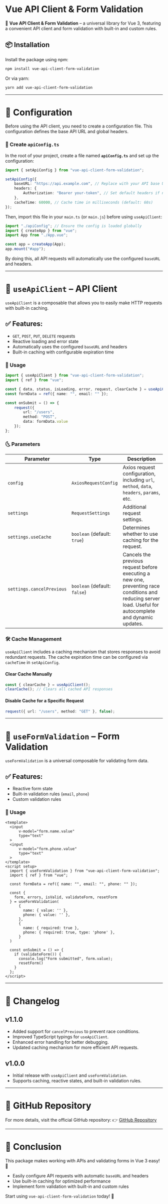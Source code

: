 # Vue API Client & Form Validation

🚀 **Vue API Client & Form Validation** – a universal library for Vue 3, featuring a convenient API client and form validation with built-in and custom rules.

## 📦 Installation

Install the package using npm:
```sh
npm install vue-api-client-form-validation
```

Or via yarn:
```sh
yarn add vue-api-client-form-validation
```

---

# 📌 Configuration

Before using the API client, you need to create a configuration file. This configuration defines the base API URL and global headers.

### 📌 Create `apiConfig.ts`

In the root of your project, create a file named **`apiConfig.ts`** and set up the configuration:

```ts
import { setApiConfig } from "vue-api-client-form-validation";

setApiConfig({
    baseURL: "https://api.example.com", // Replace with your API base URL
    headers: {
        Authorization: "Bearer your-token", // Set default headers if needed
    },
    cacheTime: 60000, // Cache time in milliseconds (default: 60s)
});
```

Then, import this file in your `main.ts` (or `main.js`) before using `useApiClient`:

```ts
import "./apiConfig"; // Ensure the config is loaded globally
import { createApp } from "vue";
import App from "./App.vue";

const app = createApp(App);
app.mount("#app");
```

By doing this, all API requests will automatically use the configured `baseURL` and headers.

---

# 📌 `useApiClient` – API Client

`useApiClient` is a composable that allows you to easily make HTTP requests with built-in caching.

## ✅ Features:
- `GET`, `POST`, `PUT`, `DELETE` requests
- Reactive loading and error state
- Automatically uses the configured `baseURL` and headers
- Built-in caching with configurable expiration time

### 📌 Usage

```ts
import { useApiClient } from "vue-api-client-form-validation";
import { ref } from "vue";

const { data, status, isLoading, error, request, clearCache } = useApiClient();
const formData = ref({ name: "", email: "" });

const onSubmit = () => {
    request({
        url: "/users",
        method: "POST",
        data: formData.value
    });
};
```

### 🌜 Parameters
| Parameter        | Type                           | Description                        |
|------------------|--------------------------------|------------------------------------|
| `config`        | `AxiosRequestConfig`           | Axios request configuration, including `url`, `method`, `data`, `headers`, `params`, etc. |
| `settings`      | `RequestSettings`              | Additional request settings. |
| `settings.useCache`       | `boolean` (default: `true`)    | Determines whether to use caching for the request. |
| `settings.cancelPrevious` | `boolean` (default: `false`)   | Cancels the previous request before executing a new one, preventing race conditions and reducing server load. Useful for autocomplete and dynamic updates. |

### 🛠️ Cache Management
`useApiClient` includes a caching mechanism that stores responses to avoid redundant requests. The cache expiration time can be configured via `cacheTime` in `setApiConfig`.

#### Clear Cache Manually
```ts
const { clearCache } = useApiClient();
clearCache(); // Clears all cached API responses
```

#### Disable Cache for a Specific Request
```ts
request({ url: "/users", method: "GET" }, false);
```

---

# 📌 `useFormValidation` – Form Validation

`useFormValidation` is a universal composable for validating form data.

## ✅ Features:
- Reactive form state
- Built-in validation rules (`email`, `phone`)
- Custom validation rules

### 📌 Usage

```vue
<template>
  <input
      v-model="form.name.value"
      type="text"
  >
  <input
      v-model="form.phone.value"
      type="text"
  >
</template>
<script setup>
  import { useFormValidation } from "vue-api-client-form-validation";
  import { ref } from "vue";

  const formData = ref({ name: "", email: "", phone: "" });

  const {
    form, errors, isValid, validateForm, resetForm
  } = useFormValidation(
      {
        name: { value: '' },
        phone: { value: '' },
      },
      {
        name: { required: true },
        phone: { required: true, type: 'phone' },
      }
  )

  const onSubmit = () => {
    if (validateForm()) {
      console.log("Form submitted", form.value);
      resetForm()
    }
  };
</script>
```

---

# 🔄 Changelog

## v1.1.0
- Added support for `cancelPrevious` to prevent race conditions.
- Improved TypeScript typings for `useApiClient`.
- Enhanced error handling for better debugging.
- Updated caching mechanism for more efficient API requests.

## v1.0.0
- Initial release with `useApiClient` and `useFormValidation`.
- Supports caching, reactive states, and built-in validation rules.

---

# 🔗 GitHub Repository
For more details, visit the official GitHub repository:
👉 [GitHub Repository](https://github.com/Zmeev06/vue-client-validation)

---

# 🎯 Conclusion

This package makes working with APIs and validating forms in Vue 3 easy! 🚀

- Easily configure API requests with automatic `baseURL` and headers
- Use built-in caching for optimized performance
- Implement form validation with built-in and custom rules

Start using `vue-api-client-form-validation` today! 🎯

